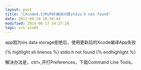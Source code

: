 ```yaml
---
layout: post
title: "[Xcode4.5]MuPDF编译问题stdio.h not found"
date: 2012-09-29 10:58:44
modified: 2014-06-17 14:27:28
tags: ios xcode
---
```


app因为ios data storage拒绝后，使用更新后的Xcode编译App失败

{% highlight sh linenos %}
stdio.h not found
{% endhighlight %}

解决办法是，ctrl+,开打Preferences，下载Command Line Tools。